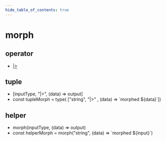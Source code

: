 ```yaml
---
hide_table_of_contents: true
---
```


# morph

## operator

-   [&vert;&gt;](./morph.md)

## tuple

-   [inputType, "&vert;&gt;", (data) =&gt; output] <br/>
-   const tupleMorph = type( ["string", "&vert;&gt;" , (data) =&gt; \`morphed ${data}\`])<br/>

## helper

-   morph(inputType, (data) =&gt; output) <br/>
-   const helperMorph = morph("string", (data) =&gt; \`morphed ${input}\`)<br/>
